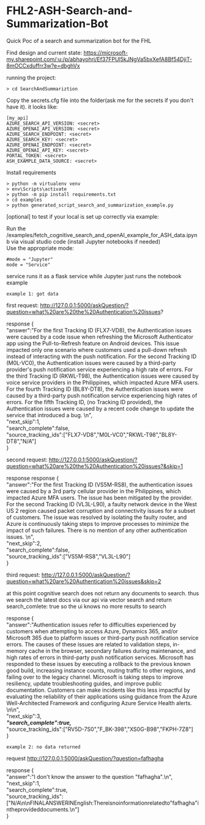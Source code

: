 # FHL2-ASH-Search-and-Summarization-Bot
Quick Poc of a search and summarization bot for the FHL


Find design and current state: https://microsoft-my.sharepoint.com/:u:/p/abhayohri/Ef37FPUl5kJNgVa5bxXefA8Bf54DjiT-8mOCCxduffrr3w?e=dbghVx



running the project:

    > cd SearchAndSummariztion
Copy the secrets.cfg file into the folder(ask me for the secrets if you don't have it). it looks like:

    [my_api]
    AZURE_SEARCH_API_VERSION: <secret>
    AZURE_OPENAI_API_VERSION: <secret>
    AZURE_SEARCH_ENDPOINT: <secret>
    AZURE_SEARCH_KEY: <secret>
    AZURE_OPENAI_ENDPOINT: <secret>
    AZURE_OPENAI_API_KEY: <secret>
    PORTAL_TOKEN: <secret>
    ASH_EXAMPLE_DATA_SOURCE: <secret>
 Install requirements

    > python -m virtualenv venv
    > env\Scripts\activate
    > python -m pip install requirements.txt
    > cd examples
    > python generated_script_search_and_summarization_example.py

[optional] to test if your local is set up correctly via example:

 Run the /examples/fetch_cognitive_search_and_openAI_example_for_ASH_data.ipynb via visual studio code (install Jupyter notebooks if needed)   
Use the appropriate mode:  

    #mode = "Jupyter"  
    mode = "Service"  
service runs it as a flask service while Jupyter just runs the notebook example  

    example 1: got data 
first request:
http://127.0.0.1:5000/askQuestion/?question=what%20are%20the%20Authentication%20issues?

response
    {  
        "answer":"For the first Tracking ID (FLX7-VD8), the Authentication issues were caused by a code issue when refreshing the Microsoft Authenticator app using the Pull-to-Refresh feature on Android devices. This issue impacted only one scenario where customers used a pull-down refresh instead of interacting with the push notification. For the second Tracking ID (M0L-VC0), the Authentication issues were caused by a third-party provider's push notification service experiencing a high rate of errors. For the third Tracking ID (RKWL-T98), the Authentication issues were caused by voice service providers in the Philippines, which impacted Azure MFA users. For the fourth Tracking ID (BL8Y-DT8), the Authentication issues were caused by a third-party push notification service experiencing high rates of errors. For the fifth Tracking ID, (no Tracking ID provided), the Authentication issues were caused by a recent code change to update the service that introduced a bug. \n",  
        "next_skip":1,  
        "search_complete":false,  
        "source_tracking_ids":["FLX7-VD8","M0L-VC0","RKWL-T98","BL8Y-DT8","N/A"]  
    }


second request:
http://127.0.0.1:5000/askQuestion/?question=what%20are%20the%20Authentication%20issues?&skip=1

response
response
    {  
        "answer":"For the first Tracking ID (VS5M-RS8), the authentication issues were caused by a 3rd party cellular provider in the Philippines, which impacted Azure MFA users. The issue has been mitigated by the provider. For the second Tracking ID (VL3L-L90), a faulty network device in the West US 2 region caused packet corruption and connectivity issues for a subset of customers. The issue was resolved by isolating the faulty router, and Azure is continuously taking steps to improve processes to minimize the impact of such failures. There is no mention of any other authentication issues. \n",  
        "next_skip":2,  
        "search_complete":false,  
        "source_tracking_ids":["VS5M-RS8","VL3L-L90"]  
    }

third request:
http://127.0.0.1:5000/askQuestion/?question=what%20are%20Authentication%20issues&skip=2

at this point cognitive search does not return any documents to search. thus we search the latest docs via our api via vector search and return search_comlete: true
so the ui knows no more results to search

response
    {  
        "answer":"Authentication issues refer to difficulties experienced by customers when attempting to access Azure, Dynamics 365, and/or Microsoft 365 due to platform issues or third-party push notification service errors. The causes of these issues are related to validation steps, in-memory cache in the browser, secondary failures during maintenance, and high rates of errors in third-party push notification services. Microsoft has responded to these issues by executing a rollback to the previous known good build, increasing instance counts, routing traffic to other regions, and failing over to the legacy channel. Microsoft is taking steps to improve resiliency, update troubleshooting guides, and improve public documentation. Customers can make incidents like this less impactful by evaluating the reliability of their applications using guidance from the Azure Well-Architected Framework and configuring Azure Service Health alerts. \n\n",  
        "next_skip":3,  
        ***"search_complete":true,***  
        "source_tracking_ids":["RV5D-7S0","F_BK-398","XS0G-B98","FKPH-7Z8"]  
    }


    example 2: no data returned
request
http://127.0.0.1:5000/askQuestion/?question=fafhagha

response
    {  
        "answer":"I don't know the answer to the question \"fafhagha\".\n",  
        "next_skip":1,  
        "search_complete":true,  
        "source_tracking_ids":["N/A\n\nFINALANSWERINEnglish:Thereisnoinformationrelatedto\"fafhagha\"intheprovideddocuments.\n"]  
    }

 






  




